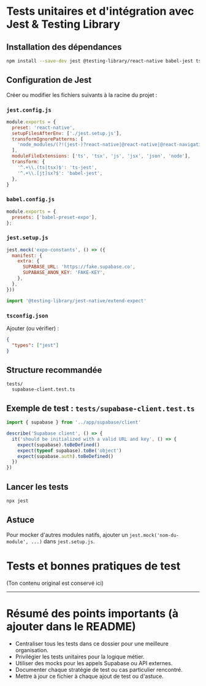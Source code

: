 # Tests unitaires et d'intégration avec Jest & Testing Library

## Installation des dépendances

```bash
npm install --save-dev jest @testing-library/react-native babel-jest ts-jest @types/jest
```

## Configuration de Jest

Créer ou modifier les fichiers suivants à la racine du projet :

### `jest.config.js`
```js
module.exports = {
  preset: 'react-native',
  setupFilesAfterEnv: ['./jest.setup.js'],
  transformIgnorePatterns: [
    'node_modules/(?!(jest-)?react-native|@react-native|@react-navigation|@testing-library|@react-native-community|@unimodules|expo(nent)?|expo-.*|@expo(nent)?/.*|react-clone-referenced-element|react-native-svg|@sentry/.*)'
  ],
  moduleFileExtensions: ['ts', 'tsx', 'js', 'jsx', 'json', 'node'],
  transform: {
    '^.+\\.(ts|tsx)$': 'ts-jest',
    '^.+\\.[jt]sx?$': 'babel-jest',
  },
}
```

### `babel.config.js`
```js
module.exports = {
  presets: ['babel-preset-expo'],
};
```

### `jest.setup.js`
```js
jest.mock('expo-constants', () => ({
  manifest: {
    extra: {
      SUPABASE_URL: 'https://fake.supabase.co',
      SUPABASE_ANON_KEY: 'FAKE-KEY',
    },
  },
}))

import '@testing-library/jest-native/extend-expect'
```

### `tsconfig.json`
Ajouter (ou vérifier) :
```json
{
  "types": ["jest"]
}
```

## Structure recommandée

```
tests/
  supabase-client.test.ts
```

## Exemple de test : `tests/supabase-client.test.ts`
```ts
import { supabase } from '../app/supabase/client'

describe('Supabase client', () => {
  it('should be initialized with a valid URL and key', () => {
    expect(supabase).toBeDefined()
    expect(typeof supabase).toBe('object')
    expect(supabase.auth).toBeDefined()
  })
})
```

## Lancer les tests

```bash
npx jest
```

## Astuce
Pour mocker d'autres modules natifs, ajouter un `jest.mock('nom-du-module', ...)` dans `jest.setup.js`. 

# Tests et bonnes pratiques de test

(Ton contenu original est conservé ici)

---

# Résumé des points importants (à ajouter dans le README)

- Centraliser tous les tests dans ce dossier pour une meilleure organisation.
- Privilégier les tests unitaires pour la logique métier.
- Utiliser des mocks pour les appels Supabase ou API externes.
- Documenter chaque stratégie de test ou cas particulier rencontré.
- Mettre à jour ce fichier à chaque ajout de test ou d'astuce. 